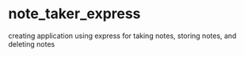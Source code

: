 # note_taker_express
creating application using express for taking notes, storing notes, and deleting notes
